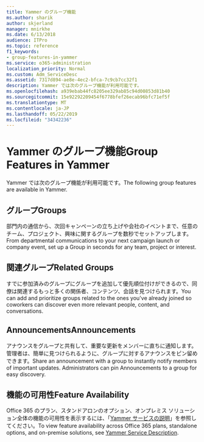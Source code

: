 ```yaml
---
title: Yammer のグループ機能
ms.author: sharik
author: skjerland
manager: mnirkhe
ms.date: 6/13/2018
audience: ITPro
ms.topic: reference
f1_keywords:
- group-features-in-yammer
ms.service: o365-administration
localization_priority: Normal
ms.custom: Adm_ServiceDesc
ms.assetid: 7317d894-ae8e-4ec2-bfca-7c9cb7cc32f1
description: Yammer では次のグループ機能が利用可能です。
ms.openlocfilehash: a939ebab44fc8205ee329ab85c94d00853d81b40
ms.sourcegitcommit: 15e92292209454f6778bfef26ecab96bfc71ef5f
ms.translationtype: MT
ms.contentlocale: ja-JP
ms.lasthandoff: 05/22/2019
ms.locfileid: "34342236"
---
```

# <a name="group-features-in-yammer"></a><span data-ttu-id="181ca-103">Yammer のグループ機能</span><span class="sxs-lookup"><span data-stu-id="181ca-103">Group Features in Yammer</span></span>

<span data-ttu-id="181ca-104">Yammer では次のグループ機能が利用可能です。</span><span class="sxs-lookup"><span data-stu-id="181ca-104">The following group features are available in Yammer.</span></span>
  
## <a name="groups"></a><span data-ttu-id="181ca-105">グループ</span><span class="sxs-lookup"><span data-stu-id="181ca-105">Groups</span></span>
<span data-ttu-id="181ca-106"><a name="bkmk_Groups"> </a></span><span class="sxs-lookup"><span data-stu-id="181ca-106"></span></span>

<span data-ttu-id="181ca-107">部門内の通信から、次回キャンペーンの立ち上げや会社のイベントまで、任意のチーム、プロジェクト、興味に関するグループを数秒でセットアップします。</span><span class="sxs-lookup"><span data-stu-id="181ca-107">From departmental communications to your next campaign launch or company event, set up a Group in seconds for any team, project or interest.</span></span>
  
## <a name="related-groups"></a><span data-ttu-id="181ca-108">関連グループ</span><span class="sxs-lookup"><span data-stu-id="181ca-108">Related Groups</span></span>
<span data-ttu-id="181ca-109"><a name="bkmk_RelatedGroups"> </a></span><span class="sxs-lookup"><span data-stu-id="181ca-109"></span></span>

<span data-ttu-id="181ca-110">すでに参加済みのグループにグループを追加して優先順位付けができるので、同僚は関連するもっと多くの関係者、コンテンツ、会話を見つけられます。</span><span class="sxs-lookup"><span data-stu-id="181ca-110">You can add and prioritize groups related to the ones you've already joined so coworkers can discover even more relevant people, content, and conversations.</span></span>
  
## <a name="announcements"></a><span data-ttu-id="181ca-111">Announcements</span><span class="sxs-lookup"><span data-stu-id="181ca-111">Announcements</span></span>
<span data-ttu-id="181ca-112"><a name="bkmk_Announcements"> </a></span><span class="sxs-lookup"><span data-stu-id="181ca-112"></span></span>

<span data-ttu-id="181ca-p101">アナウンスをグループと共有して、重要な更新をメンバーに直ちに通知します。管理者は、簡単に見つけられるように、グループに対するアナウンスをピン留めできます。</span><span class="sxs-lookup"><span data-stu-id="181ca-p101">Share an announcement with a group to instantly notify members of important updates. Administrators can pin Announcements to a group for easy discovery.</span></span>
  
## <a name="feature-availability"></a><span data-ttu-id="181ca-115">機能の可用性</span><span class="sxs-lookup"><span data-stu-id="181ca-115">Feature Availability</span></span>
<span data-ttu-id="181ca-116"><a name="bkmk_Announcements"> </a></span><span class="sxs-lookup"><span data-stu-id="181ca-116"></span></span>

<span data-ttu-id="181ca-117">Office 365 のプラン、スタンドアロンのオプション、オンプレミス ソリューション全体の機能の可用性を表示するには、「[Yammer サービスの説明](yammer-service-description.md)」を参照してください。</span><span class="sxs-lookup"><span data-stu-id="181ca-117">To view feature availability across Office 365 plans, standalone options, and on-premise solutions, see [Yammer Service Description](yammer-service-description.md).</span></span>
  

